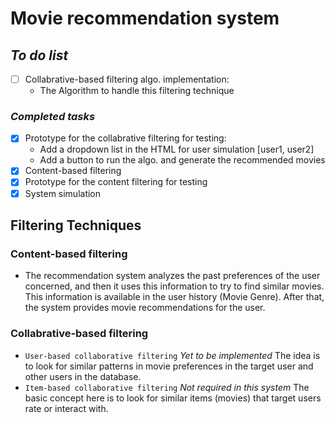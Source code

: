 # Movie recommendation system
## _To do list_
- [ ] Collabrative-based filtering algo. implementation:
    - The Algorithm to handle this filtering technique

### _Completed tasks_
- [x] Prototype for the collabrative filtering for testing:
    - Add a dropdown list in the HTML for user simulation [user1, user2]
    - Add a button to run the algo. and generate the recommended movies
- [x] Content-based filtering
- [x] Prototype for the content filtering for testing
- [x] System simulation

## Filtering Techniques

### Content-based filtering 
- The recommendation system analyzes the past preferences of the user concerned, and then it uses this information to try to find similar movies. This information is available in the user history (Movie Genre). After that, the system provides movie recommendations for the user.

### Collabrative-based filtering 
- `User-based collaborative filtering` _Yet to be implemented_ The idea is to look for similar patterns in movie preferences in the target user and other users in the database.
- `Item-based collaborative filtering` _Not required in this system_ The basic concept here is to look for similar items (movies) that target users rate or interact with.
